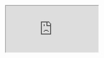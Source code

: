 <div className="frameWrapper">
    <iframe src="http://192.168.30.188:6006/iframe.html?id=components-button--primary&args=" title="description"></iframe>
</div>
